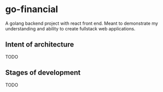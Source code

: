 
# go-financial

A golang backend project with react front end. Meant to demonstrate my understanding and ability to create fullstack web applications.

## Intent of architecture

TODO

## Stages of development

TODO
